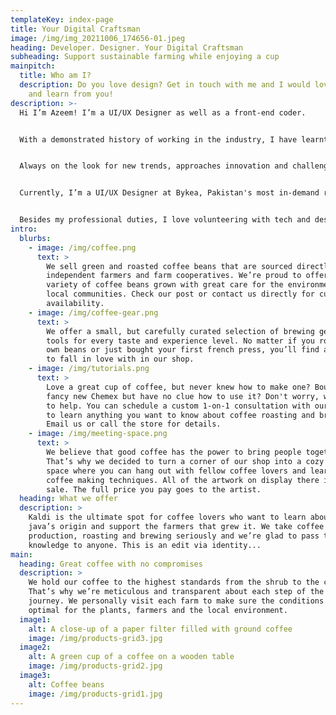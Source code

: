 ```yaml
---
templateKey: index-page
title: Your Digital Craftsman
image: /img/img_20211006_174656-01.jpeg
heading: Developer. Designer. Your Digital Craftsman
subheading: Support sustainable farming while enjoying a cup
mainpitch:
  title: Who am I?
  description: D﻿o you love design? Get in touch with me and I would love to hear
    and learn from you!
description: >-
  Hi I’m Azeem! I’m a UI/UX Designer as well as a front-end coder. 


  With a demonstrated history of working in the industry, I have learnt to combine both the tasks and perform them to my utmost ability to deliver captivating, stunning web experiences. Simply put, I make the web look awesome!


  Always on the look for new trends, approaches innovation and challenges in the tech industry especially user interface design, user experience design and product design. A lifelong learner and problem solver, I like building solutions that bring real social impact. 


  Currently, I’m a UI/UX Designer at Bykea, Pakistan's most in-demand ride hailing and delivery service and one of the country's most successful local startups.


  Besides my professional duties, I love volunteering with tech and design communities to empower students and prepare them for the challenges when they enter the industry.
intro:
  blurbs:
    - image: /img/coffee.png
      text: >
        We sell green and roasted coffee beans that are sourced directly from
        independent farmers and farm cooperatives. We’re proud to offer a
        variety of coffee beans grown with great care for the environment and
        local communities. Check our post or contact us directly for current
        availability.
    - image: /img/coffee-gear.png
      text: >
        We offer a small, but carefully curated selection of brewing gear and
        tools for every taste and experience level. No matter if you roast your
        own beans or just bought your first french press, you’ll find a gadget
        to fall in love with in our shop.
    - image: /img/tutorials.png
      text: >
        Love a great cup of coffee, but never knew how to make one? Bought a
        fancy new Chemex but have no clue how to use it? Don't worry, we’re here
        to help. You can schedule a custom 1-on-1 consultation with our baristas
        to learn anything you want to know about coffee roasting and brewing.
        Email us or call the store for details.
    - image: /img/meeting-space.png
      text: >
        We believe that good coffee has the power to bring people together.
        That’s why we decided to turn a corner of our shop into a cozy meeting
        space where you can hang out with fellow coffee lovers and learn about
        coffee making techniques. All of the artwork on display there is for
        sale. The full price you pay goes to the artist.
  heading: What we offer
  description: >
    Kaldi is the ultimate spot for coffee lovers who want to learn about their
    java’s origin and support the farmers that grew it. We take coffee
    production, roasting and brewing seriously and we’re glad to pass that
    knowledge to anyone. This is an edit via identity...
main:
  heading: Great coffee with no compromises
  description: >
    We hold our coffee to the highest standards from the shrub to the cup.
    That’s why we’re meticulous and transparent about each step of the coffee’s
    journey. We personally visit each farm to make sure the conditions are
    optimal for the plants, farmers and the local environment.
  image1:
    alt: A close-up of a paper filter filled with ground coffee
    image: /img/products-grid3.jpg
  image2:
    alt: A green cup of a coffee on a wooden table
    image: /img/products-grid2.jpg
  image3:
    alt: Coffee beans
    image: /img/products-grid1.jpg
---
```

